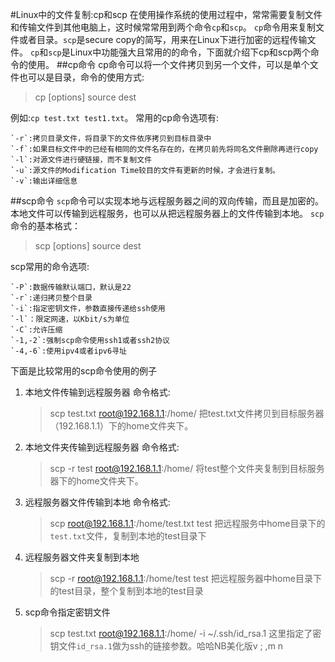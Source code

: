 #Linux中的文件复制:cp和scp
在使用操作系统的使用过程中，常常需要复制文件和传输文件到其他电脑上，这时候常常用到两个命令`cp`和`scp`。
`cp`命令用来复制文件或者目录。`scp`是secure copy的简写，用来在Linux下进行加密的远程传输文件。
`cp`和`scp`是Linux中功能强大且常用的的命令，下面就介绍下cp和scp两个命令的使用。
##cp命令
cp命令可以将一个文件拷贝到另一个文件，可以是单个文件也可以是目录，命令的使用方式:
>cp [options] source dest

例如:`cp test.txt test1.txt`。
常用的cp命令选项有:
	
	`-r`:拷贝目录文件，将目录下的文件依序拷贝到目标目录中
	`-f`:如果目标文件中的已经有相同的文件名存在的，在拷贝前先将同名文件删除再进行copy
	`-l`:对源文件进行硬链接，而不复制文件
	`-u`:源文件的Modification Time较目的文件有更新的时候，才会进行复制。
	`-v`:输出详细信息


##scp命令
`scp`命令可以实现本地与远程服务器之间的双向传输，而且是加密的。本地文件可以传输到远程服务，也可以从把远程服务器上的文件传输到本地。
`scp`命令的基本格式：
>scp [options] source dest

scp常用的命令选项:
	
	`-P`:数据传输默认端口，默认是22
	`-r`:递归拷贝整个目录
	`-i`:指定密钥文件，参数直接传递给ssh使用
	`-l`：限定网速，以Kbit/s为单位
	`-C`:允许压缩
	`-1,-2`:强制scp命令使用ssh1或者ssh2协议
	`-4,-6`:使用ipv4或者ipv6寻址
下面是比较常用的scp命令使用的例子

1. 本地文件传输到远程服务器
	命令格式:
	>scp test.txt root@192.168.1.1:/home/
	把test.txt文件拷贝到目标服务器（192.168.1.1）下的home文件夹下。
2. 本地文件夹传输到远程服务器
	命令格式:
	>scp -r test root@192.168.1.1:/home/
	将test整个文件夹复制到目标服务器下的home文件夹下。
3. 远程服务器文件传输到本地
	命令格式:
	>scp root@192.168.1.1:/home/test.txt test
	把远程服务中home目录下的`test.txt`文件，复制到本地的test目录下
	
4. 远程服务器文件夹复制到本地
	>scp -r root@192.168.1.1:/home/test test
	把远程服务器中home目录下的test目录，整个复制到本地的test目录
5. scp命令指定密钥文件
	>scp test.txt root@192.168.1.1:/home/ -i ~/.ssh/id_rsa.1
	这里指定了密钥文件`id_rsa.1`做为ssh的链接参数。哈哈NB美化版v ; ,m n 

	


